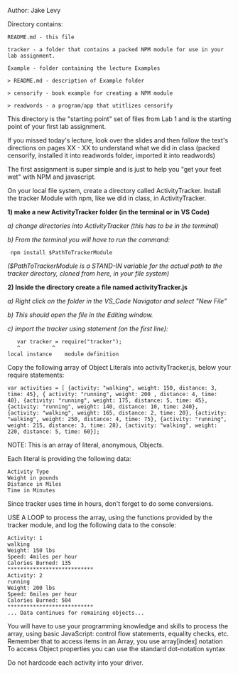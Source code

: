 Author: Jake Levy

Directory contains:

    README.md - this file

    tracker - a folder that contains a packed NPM module for use in your
    lab assignment.

    Example - folder containing the lecture Examples

	> README.md - description of Example folder
	
	> censorify - book example for creating a NPM module

	> readwords - a program/app that utitlizes censorify

This directory is the "starting point" set of files from Lab 1
and is the starting point of your first lab assignment.

If you missed today's lecture, look over the slides and then follow the text's
directions on pages  XX - XX to understand what we did in class (packed censorify, installed it into readwords folder, imported it into readwords)

The first assignment is super simple and is just to help
you "get your feet wet" with NPM and javascript.

On your local file system, create a directory called ActivityTracker.
Install the tracker Module with npm, like we did in class, in ActivityTracker.

<b> 1) make a new ActivityTracker folder (in the terminal or in VS Code)</b>

   <em> a) change directories into ActivityTracker (this has to be in the terminal)
       
  b) From the terminal you will have to run the command:</em>
  
     npm install $PathToTrackerModule
     
<em>  ($PathToTrackerModule is a STAND-IN variable for the actual path to the tracker directory, cloned from here, in your file system)</em>
    

<b> 2) Inside the directory create a file named activityTracker.js </b>

<em> a) Right click on the folder in the VS_Code Navigator and select "New File"

   b) This should open the file in the Editing window.  

   c) import the tracker using statement (on the first line): </em>

       var tracker = require("tracker");
	   ^	      ^
    local instance    module definition

Copy the following array of Object Literals into activityTracker.js, below
your require statements:

    var activities = [ {activity: "walking", weight: 150, distance: 3, time: 45}, { activity: "running", weight: 200 , distance: 4, time: 40}, {activity: "running", weight: 175, distance: 5, time: 45}, {activity: "running", weight: 140, distance: 10, time: 240}, {activity: "walking", weight: 165, distance: 2, time: 20}, {activity: "walking", weight: 250, distance: 4, time: 75}, {activity: "running", weight: 215, distance: 3, time: 28}, {activity: "walking", weight: 220, distance: 5, time: 60}];
    

NOTE:  This is an array of literal, anonymous, Objects. 

Each literal is providing the following data:

    Activity Type
    Weight in pounds
    Distance in Miles
    Time in Minutes

Since tracker uses time in hours, don't forget to do some conversions.

USE A LOOP to process the array, using the functions provided by the tracker
module, and log the following data to the console:

    Activity: 1
    walking
    Weight: 150 lbs
    Speed: 4miles per hour
    Calories Burned: 135
    ***************************
    Activity: 2
    running
    Weight: 200 lbs
    Speed: 6miles per hour
    Calories Burned: 504
    ***************************
    ... Data continues for remaining objects...

 You will have to use your programming knowledge and skills to process the
 array, using basic JavaScript: control flow statements, equality checks, etc.
 Remember that to access items in an Array, you use array[index] notation
 To access Object properties you can use the standard dot-notation syntax


Do not hardcode each activity into your driver.